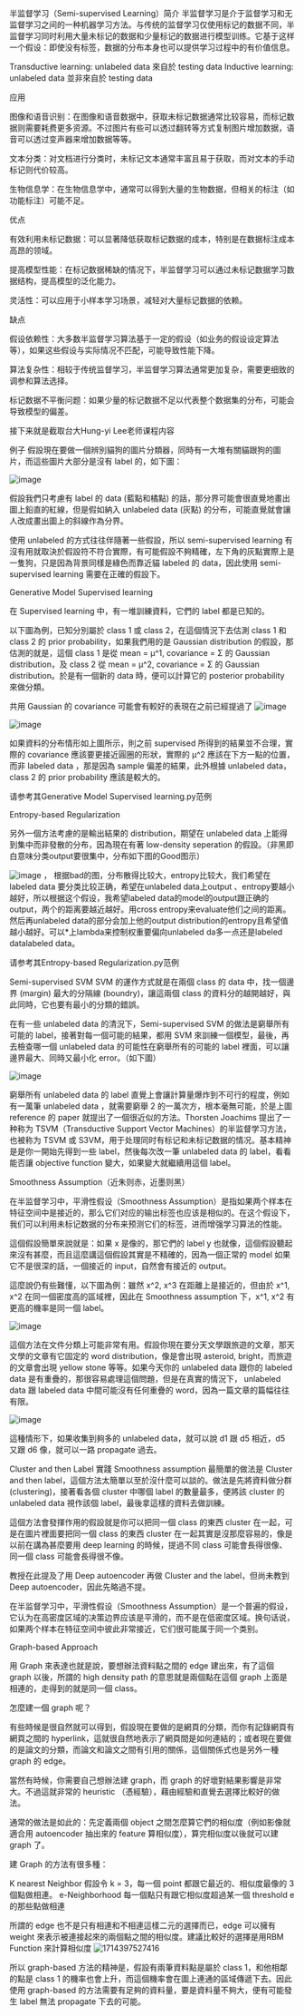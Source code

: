 半监督学习（Semi-supervised Learning）简介
半监督学习是介于监督学习和无监督学习之间的一种机器学习方法。与传统的监督学习仅使用标记的数据不同，半监督学习同时利用大量未标记的数据和少量标记的数据进行模型训练。它基于这样一个假设：即使没有标签，数据的分布本身也可以提供学习过程中的有价值信息。

Transductive learning: unlabeled data 來自於 testing data
Inductive learning: unlabeled data 並非來自於 testing data

应用

图像和语音识别：在图像和语音数据中，获取未标记数据通常比较容易，而标记数据则需要耗费更多资源。不过图片有些可以透过翻转等方式复制图片增加数据，语音可以透过变声器来增加数据等等。

文本分类：对文档进行分类时，未标记文本通常丰富且易于获取，而对文本的手动标记则代价较高。

生物信息学：在生物信息学中，通常可以得到大量的生物数据，但相关的标注（如功能标注）可能不足。

优点

有效利用未标记数据：可以显著降低获取标记数据的成本，特别是在数据标注成本高昂的领域。

提高模型性能：在标记数据稀缺的情况下，半监督学习可以通过未标记数据学习数据结构，提高模型的泛化能力。

灵活性：可以应用于小样本学习场景，减轻对大量标记数据的依赖。

缺点

假设依赖性：大多数半监督学习算法基于一定的假设（如业务的假设设定算法等），如果这些假设与实际情况不匹配，可能导致性能下降。

算法复杂性：相较于传统监督学习，半监督学习算法通常更加复杂，需要更细致的调参和算法选择。

标记数据不平衡问题：如果少量的标记数据不足以代表整个数据集的分布，可能会导致模型的偏差。

接下来就是截取台大Hung-yi Lee老师课程内容

例子
假設現在要做一個辨別貓狗的圖片分類器，同時有一大堆有關貓跟狗的圖片，而這些圖片大部分是沒有 label 的，如下圖：

![image](https://github.com/joycelai140420/MachineLearning/assets/167413809/b869a91a-b5a2-4d61-9449-f58febce3f75)

假設我們只考慮有 label 的 data (藍點和橘點) 的話，那分界可能會很直覺地畫出圖上鉛直的紅線，但是假如納入 unlabeled data (灰點) 的分布，可能直覺就會讓人改成畫出圖上的斜線作為分界。

使用 unlabeled 的方式往往伴隨著一些假設，所以 semi-supervised learning 有沒有用就取決於假設符不符合實際，有可能假設不夠精確，左下角的灰點實際上是一隻狗，只是因為背景同樣是綠色而靠近貓 labeled 的 data，因此使用 semi-supervised learning 需要在正確的假設下。

Generative Model Supervised learning

在 Supervised learning 中，有一堆訓練資料，它們的 label 都是已知的。

以下圖為例，已知分別屬於 class 1 或 class 2，在這個情況下去估測 class 1 和 class 2 的 prior probability，如果我們用的是 Gaussian distribution 的假設，那估測的就是，這個 class 1 是從 mean = μ^1, covariance = Σ 的 Gaussian distribution，及 class 2 從 mean = μ^2, covariance = Σ 的 Gaussian distribution。於是有一個新的 data 時，便可以計算它的 posterior probability 來做分類。

共用 Gaussian 的 covariance 可能會有較好的表現在之前已經提過了
![image](https://github.com/joycelai140420/MachineLearning/assets/167413809/33f47ae8-415a-40c9-aacc-bce23d6c5d99)

![image](https://github.com/joycelai140420/MachineLearning/assets/167413809/76bd8795-e8ed-4ef2-a210-5a36ebba2cc9)

如果資料的分布情形如上圖所示，則之前 supervised 所得到的結果並不合理，實際的 covariance 應該要更接近圓圈的形狀，實際的 μ^2 應該在下方一點的位置，而非 labeled data ，那是因為 sample 偏差的結果，此外根據 unlabeled data，class 2 的 prior probability 應該是較大的。

请参考其Generative Model Supervised learning.py范例

Entropy-based Regularization

另外一個方法考慮的是輸出結果的 distribution，期望在 unlabeled data 上能得到集中而非發散的分布，因為現在有著 low-density seperation 的假設。（非黑即白意味分类output要很集中，分布如下图的Good图示）

![image](https://github.com/joycelai140420/MachineLearning/assets/167413809/81b979d5-7cea-4803-af53-598bed762f7a)
，
根据bad的图，分布散得比较大，entropy比较大，我们希望在labeled data 要分类比较正确，希望在unlabeled data上output 、entropy要越小越好，所以根据这个假设，我希望labeled data的model的output跟正确的output，两个的距离要越近越好。用cross entropy来evaluate他们之间的距离。然后再unlabeled data的部分会加上他的output distribution的entropy且希望值越小越好。可以*上lambda来控制权重要偏向unlabeled da多一点还是labeled datalabeled data。

请参考其Entropy-based Regularization.py范例

Semi-supervised SVM
SVM 的運作方式就是在兩個 class 的 data 中，找一個邊界 (margin) 最大的分隔線 (boundry)，讓這兩個 class 的資料分的越開越好，與此同時，它也要有最小的分類的錯誤。

在有一些 unlabeled data 的清況下，Semi-supervised SVM 的做法是窮舉所有可能的 label，接著對每一個可能的結果，都用 SVM 來訓練一個模型，最後，再去檢查哪一個 unlabeled data 的可能性在窮舉所有的可能的 label 裡面，可以讓邊界最大、同時又最小化 error。（如下圖）

![image](https://github.com/joycelai140420/MachineLearning/assets/167413809/886d648a-c5cd-4b45-96e7-fbc4f16c5d0f)

窮舉所有 unlabeled data 的 label 直覺上會讓計算量爆炸到不可行的程度，例如有一萬筆 unlabeled data ，就需要窮舉 2 的一萬次方，根本毫無可能，於是上圖 reference 的 paper 就提出了一個很近似的方法。Thorsten Joachims 提出了一种称为 TSVM（Transductive Support Vector Machines）的半监督学习方法，也被称为 TSVM 或 S3VM，用于处理同时有标记和未标记数据的情况。基本精神是是你一開始先得到一些 label，然後每次改一筆 unlabeled data 的 label，看看能否讓 objective function 變大，如果變大就繼續用這個 label。

Smoothness Assumption（近朱则赤，近墨则黑）

在半监督学习中，平滑性假设（Smoothness Assumption）是指如果两个样本在特征空间中是接近的，那么它们对应的输出标签也应该是相似的。在这个假设下，我们可以利用未标记数据的分布来预测它们的标签，进而增强学习算法的性能。

這個假設簡單來說就是：如果 x 是像的，那它們的 label y 也就像，這個假設聽起來沒有甚麼，而且這麼講這個假設其實是不精確的，因為一個正常的 model 如果它不是很深的話，一個接近的 input，自然會有接近的 output。

這麼說仍有些難懂，以下圖為例：雖然 x^2, x^3 在距離上是接近的，但由於 x^1, x^2 在同一個密度高的區域裡，因此在 Smoothness assumption 下，x^1, x^2 有更高的機率是同一個 label。

![image](https://github.com/joycelai140420/MachineLearning/assets/167413809/f4c25100-6ddf-41de-b53b-6d8787ebce97)

這個方法在文件分類上可能非常有用。假設你現在要分天文學跟旅遊的文章，那天文學的文章有它固定的 word distribution，像是會出現 asteroid, bright，而旅遊的文章會出現 yellow stone 等等。如果今天你的 unlabeled data 跟你的 labeled data 是有重疊的，那很容易處理這個問題，但是在真實的情況下， unlabeled data 跟 labeled data 中間可能沒有任何重疊的 word，因為一篇文章的篇幅往往有限。

![image](https://github.com/joycelai140420/MachineLearning/assets/167413809/54f46606-4023-4cd7-b359-d9a9f9d5001e)

這種情形下，如果收集到夠多的 unlabeled data，就可以說 d1 跟 d5 相近，d5 又跟 d6 像，就可以一路 propagate 過去。

Cluster and then Label
實踐 Smoothness assumption 最簡單的做法是 Cluster and then label，這個方法太簡單以至於沒什麼可以談的。做法是先將資料做分群 (clustering)，接著看各個 cluster 中哪個 label 的數量最多，便將該 cluster 的 unlabeled data 視作該個 label，最後拿這樣的資料去做訓練。

這個方法會發揮作用的假設就是你可以把同一個 class 的東西 cluster 在一起，可是在圖片裡面要把同一個 class 的東西 cluster 在一起其實是沒那麼容易的，像是以前在講為甚麼要用 deep learning 的時候，提過不同 class 可能會長得很像、同一個 class 可能會長得很不像。

教授在此提及了用 Deep autoencoder 再做 Cluster and the label，但尚未教到 Deep autoencoder，因此先略過不提。

在半监督学习中，平滑性假设（Smoothness Assumption）是一个普遍的假设，它认为在高密度区域的决策边界应该是平滑的，而不是在低密度区域。换句话说，如果两个样本在特征空间中彼此非常接近，它们很可能属于同一个类别。

Graph-based Approach

用 Graph 來表達也就是說，要想辦法資料點之間的 edge 建出來，有了這個 graph 以後，所謂的 high density path 的意思就是兩個點在這個 graph 上面是相連的，走得到的就是同一個 class。

怎麼建一個 graph 呢？

有些時候是很自然就可以得到，假設現在要做的是網頁的分類，而你有記錄網頁有網頁之間的 hyperlink，這就很自然地表示了網頁間是如何連結的；或者現在要做的是論文的分類，而論文和論文之間有引用的關係，這個關係式也是另外一種 graph 的 edge。

當然有時候，你需要自己想辦法建 graph，而 graph 的好壞對結果影響是非常大。不過這就非常的 heuristic （憑經驗），藉由經驗和直覺去選擇比較好的做法。

通常的做法是如此的：先定義兩個 object 之間怎麼算它們的相似度（例如影像就適合用 autoencoder 抽出來的 feature 算相似度），算完相似度以後就可以建 graph 了。

建 Graph 的方法有很多種：

K nearest Neighbor 假設令 k = 3，每一個 point 都跟它最近的、相似度最像的 3 個點做相連。
e-Neighborhood 每一個點只有跟它相似度超過某一個 threshold e 的那些點做相連

所謂的 edge 也不是只有相連和不相連這樣二元的選擇而已，edge 可以擁有 weight 來表示被連接起來的兩個點之間的相似度。建議比較好的選擇是用RBM Function 來計算相似度
![1714397527416](https://github.com/joycelai140420/MachineLearning/assets/167413809/58ecb8a5-afc2-48c3-b72e-f01b066e121c)

所以 graph-based 方法的精神是，假設有兩筆資料點是屬於 class 1，和他相鄰的點是 class 1 的機率也會上升，而這個機率會在圖上連通的區域傳遞下去。因此使用 graph-based 的方法需要有足夠的資料量，要是資料量不夠大，便有可能發生 label 無法 propagate 下去的可能。
